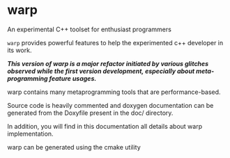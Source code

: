 warp
====

An experimental C++ toolset for enthusiast programmers

  `warp` provides powerful features to help the experimented c++ developer in
  its work.

  **_This version of warp is a major refactor initiated by various glitches
  observed while the first version development, especially about
  meta-programming feature usages._**

  warp contains many metaprogramming tools that are performance-based.

  Source code is heavily commented and doxygen documentation can be generated
  from the Doxyfile present in the doc/ directory.

  In addition, you will find in this documentation all details about warp
  implementation.

  warp can be generated using the cmake utility
